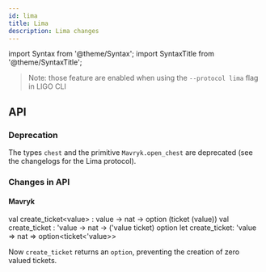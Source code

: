 ```yaml
---
id: lima
title: Lima
description: Lima changes
---
```


import Syntax from '@theme/Syntax';
import SyntaxTitle from '@theme/SyntaxTitle';

> Note: those feature are enabled when using the `--protocol lima` flag in LIGO CLI

## API

### Deprecation

The types `chest` and the primitive `Mavryk.open_chest` are deprecated (see the changelogs for the Lima protocol).

### Changes in API

#### Mavryk


<SyntaxTitle syntax="pascaligo">
val create_ticket&lt;value&gt; : value -> nat -> option (ticket (value))
</SyntaxTitle>
<SyntaxTitle syntax="cameligo">
val create_ticket : 'value -> nat -> ('value ticket) option
</SyntaxTitle>

<SyntaxTitle syntax="jsligo">
let create_ticket: 'value => nat => option&lt;ticket&lt;'value&gt;&gt;
</SyntaxTitle>

Now `create_ticket` returns an `option`, preventing the creation of zero valued tickets.
